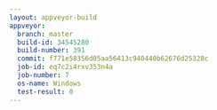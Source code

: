 ```yaml
---
layout: appveyor-build
appveyor:
  branch: master
  build-id: 34545280
  build-number: 391
  commit: f771e58356d05aa56413c940440b62676d25328c
  job-id: eq7c2i4rxv353n4a
  job-number: 7
  os-name: Windows
  test-result: 0
---
```

